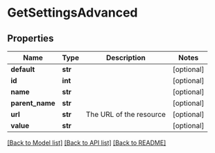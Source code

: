 # GetSettingsAdvanced

## Properties
Name | Type | Description | Notes
------------ | ------------- | ------------- | -------------
**default** | **str** |  | [optional] 
**id** | **int** |  | [optional] 
**name** | **str** |  | [optional] 
**parent_name** | **str** |  | [optional] 
**url** | **str** | The URL of the resource | [optional] 
**value** | **str** |  | [optional] 

[[Back to Model list]](../README.md#documentation-for-models) [[Back to API list]](../README.md#documentation-for-api-endpoints) [[Back to README]](../README.md)

